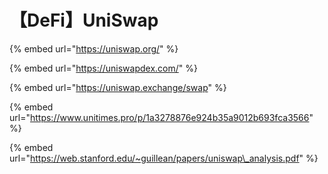 # 【DeFi】UniSwap

{% embed url="https://uniswap.org/" %}

{% embed url="https://uniswapdex.com/" %}

{% embed url="https://uniswap.exchange/swap" %}





{% embed url="https://www.unitimes.pro/p/1a3278876e924b35a9012b693fca3566" %}

{% embed url="https://web.stanford.edu/~guillean/papers/uniswap\_analysis.pdf" %}



